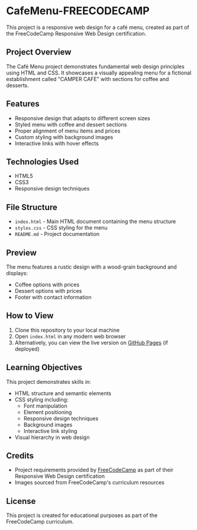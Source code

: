 # CafeMenu-FREECODECAMP

This project is a responsive web design for a café menu, created as part of the FreeCodeCamp Responsive Web Design certification.

## Project Overview

The Café Menu project demonstrates fundamental web design principles using HTML and CSS. It showcases a visually appealing menu for a fictional establishment called "CAMPER CAFE" with sections for coffee and desserts.

## Features

- Responsive design that adapts to different screen sizes
- Styled menu with coffee and dessert sections
- Proper alignment of menu items and prices
- Custom styling with background images
- Interactive links with hover effects

## Technologies Used

- HTML5
- CSS3
- Responsive design techniques

## File Structure

- `index.html` - Main HTML document containing the menu structure
- `styles.css` - CSS styling for the menu
- `README.md` - Project documentation

## Preview

The menu features a rustic design with a wood-grain background and displays:
- Coffee options with prices
- Dessert options with prices
- Footer with contact information

## How to View

1. Clone this repository to your local machine
2. Open `index.html` in any modern web browser
3. Alternatively, you can view the live version on [GitHub Pages](#) (if deployed)

## Learning Objectives

This project demonstrates skills in:
- HTML structure and semantic elements
- CSS styling including:
  - Font manipulation
  - Element positioning
  - Responsive design techniques
  - Background images
  - Interactive link styling
- Visual hierarchy in web design

## Credits

- Project requirements provided by [FreeCodeCamp](https://www.freecodecamp.org) as part of their Responsive Web Design certification
- Images sourced from FreeCodeCamp's curriculum resources

## License

This project is created for educational purposes as part of the FreeCodeCamp curriculum.
